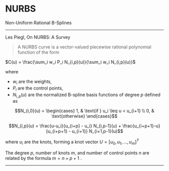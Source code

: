 # NURBS

Non-Uniform Rational B-Splines


---

Les Piegl, On NURBS: A Survey

> A NURBS curve is a vector-valued piecewise rational polynomial function of the form

$C(u) = \frac{\sum_i w_i P_i N_{i,p}(u)}{\sum_i w_i N_{i,p}(u)}$

where 
* $w_i$ are the weights,
* $P_i$ are the control points,
* $N_{i,p}(u)$ are the normalized B-spline basis functions of degree $p$ defined as

$$N_{i,0}(u) = \begin{cases}
    1, & \text{if } u_i \leq u < u_{i+1} \\
    0, & \text{otherwise}
\end{cases}$$

$$N_{i,p}(u) = \frac{u-u_i}{u_{i+p} - u_i} N_{i,p-1}(u) + \frac{u_{i+p+1}-u}{u_{i+p+1} - u_{i+1}} N_{i+1,p-1}(u)$$

where $u_i$ are the knots, forming a knot vector $U = [ u_0, u_1, \ldots, u_m ]^T$

The degree $p$, number of knots $m$, and number of control points $n$ are related by the formula $m = n + p + 1$ .

---
